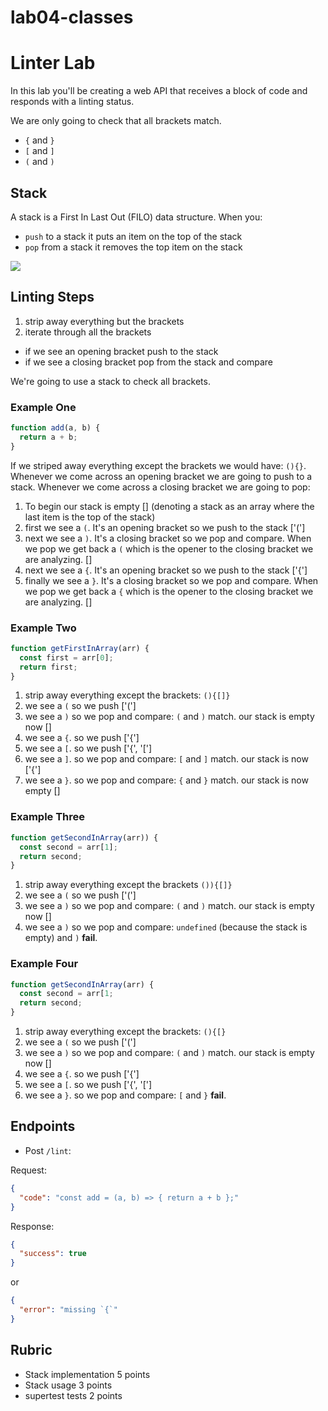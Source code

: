 # lab04-classes

# Linter Lab

In this lab you'll be creating a web API that receives a block of code
and responds with a linting status.

We are only going to check that all brackets match.

* `{` and `}`
* `[` and `]`
* `(` and `)`

## Stack

A stack is a First In Last Out (FILO) data structure. When you:

* `push` to a stack it puts an item on the top of the stack
* `pop` from a stack it removes the top item on the stack

![](https://upload.wikimedia.org/wikipedia/commons/thumb/2/29/Data_stack.svg/391px-Data_stack.svg.png)

## Linting Steps

1. strip away everything but the brackets
2. iterate through all the brackets
  * if we see an opening bracket push to the stack
  * if we see a closing bracket pop from the stack and compare

We're going to use a stack to check all brackets.

### Example One

```js
function add(a, b) {
  return a + b;
}
```

If we striped away everything except the brackets we would have: `(){}`.
Whenever we come across an opening bracket we are going to push to a stack.
Whenever we come across a closing bracket we are going to pop:

1. To begin our stack is empty [] (denoting a stack as an array where the last item is the top of the stack)
1. first we see a `(`. It's an opening bracket so we push to the stack ['(']
1. next we see a `)`. It's a closing bracket so we pop and compare. When we pop we
   get back a `(` which is the opener to the closing bracket we are analyzing. []
1. next we see a `{`. It's an opening bracket so we push to the stack ['{']
1. finally we see a `}`. It's a closing bracket so we pop and compare. When we pop
   we get back a `{` which is the opener to the closing bracket we are analyzing. []

### Example Two

```js
function getFirstInArray(arr) {
  const first = arr[0];
  return first;
}
```

1. strip away everything except the brackets: `(){[]}`
1. we see a `(` so we push ['(']
1. we see a `)` so we pop and compare: `(` and `)` match. our stack is empty now []
1. we see a `{`. so we push ['{']
1. we see a `[`. so we push ['{', '[']
1. we see a `]`. so we pop and compare: `[` and `]` match. our stack is now ['{']
1. we see a `}`. so we pop and compare: `{` and `}` match. our stack is now empty []

### Example Three

```js
function getSecondInArray(arr)) {
  const second = arr[1];
  return second;
}
```

1. strip away everything except the brackets `()){[]}`
1. we see a `(` so we push ['(']
1. we see a `)` so we pop and compare: `(` and `)` match. our stack is empty now []
1. we see a `)` so we pop and compare: `undefined` (because the stack is empty) and `)` **fail**.

### Example Four

```js
function getSecondInArray(arr) {
  const second = arr[1;
  return second;
}
```

1. strip away everything except the brackets: `(){[}`
1. we see a `(` so we push ['(']
1. we see a `)` so we pop and compare: `(` and `)` match. our stack is empty now []
1. we see a `{`. so we push ['{']
1. we see a `[`. so we push ['{', '[']
1. we see a `}`. so we pop and compare: `[` and `}` **fail**.

## Endpoints

* Post `/lint`:

Request:

```json
{
  "code": "const add = (a, b) => { return a + b };"
}
```

Response:

```json
{
  "success": true
}
```

or

```json
{
  "error": "missing `{`"
}
```

## Rubric

* Stack implementation 5 points
* Stack usage 3 points
* supertest tests 2 points